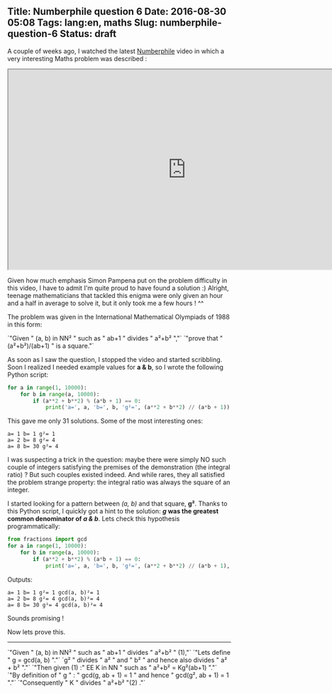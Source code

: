 Title: Numberphile question 6
Date: 2016-08-30 05:08
Tags: lang:en, maths
Slug: numberphile-question-6
Status: draft
---
<script src="https://cdn.mathjax.org/mathjax/latest/MathJax.js?config=AM_HTMLorMML"></script>

A couple of weeks ago, I watched the latest [Numberphile](http://www.numberphile.com) video in which a very interesting Maths problem was described :

<iframe width="800" height="450" src="https://www.youtube.com/embed/Y30VF3cSIYQ" allowfullscreen></iframe>
<br>

Given how much emphasis Simon Pampena put on the problem difficulty in this video, I have to admit I'm quite proud to have found a solution :)
Alright, teenage mathematicians that tackled this enigma were only given an hour and a half in average to solve it, but it only took me a few hours ! ^^

The problem was given in the International Mathematical Olympiads of 1988 in this form:

\`"Given " (a, b) in NN² " such as " ab+1 " divides " a²+b² ","\`
\`"prove that " (a²+b²)/(ab+1) " is a square."\`

As soon as I saw the question, I stopped the video and started scribbling.
Soon I realized I needed example values for **a & b**, so I wrote the following Python script:
```python
for a in range(1, 10000):
    for b in range(a, 10000):
        if (a**2 + b**2) % (a*b + 1) == 0:
            print('a=', a, 'b=', b, 'g²=', (a**2 + b**2) // (a*b + 1))
```

This gave me only 31 solutions. Some of the most interesting ones:
```
a= 1 b= 1 g²= 1
a= 2 b= 8 g²= 4
a= 8 b= 30 g²= 4
```

I was suspecting a trick in the question: maybe there were simply NO such couple of integers satisfying the premises of the demonstration (the integral ratio) ?
But such couples existed indeed. And while rares, they all satisfied the problem strange property: the integral ratio was always the square of an integer.

I started looking for a pattern between _(a, b)_ and that square, **g²**. Thanks to this Python script, I quickly got a hint to the solution: **_g_ was the greatest common denominator of _a & b_**.
Lets check this hypothesis programmatically:
```python
from fractions import gcd
for a in range(1, 10000):
    for b in range(a, 10000):
        if (a**2 + b**2) % (a*b + 1) == 0:
            print('a=', a, 'b=', b, 'g²=', (a**2 + b**2) // (a*b + 1), 'gcd(a, b)²=', gcd(a, b)**2)
```
Outputs:
```
a= 1 b= 1 g²= 1 gcd(a, b)²= 1
a= 2 b= 8 g²= 4 gcd(a, b)²= 4
a= 8 b= 30 g²= 4 gcd(a, b)²= 4
```
Sounds promising !

Now lets prove this.

<hr>

\`"Given " (a, b) in NN² " such as " ab+1 " divides " a²+b² " (1),"\`
\`"Lets define " g = gcd(a, b) "."\`
\`g² " divides " a² " and " b² " and hence also divides " a² + b² "."\`
\`"Then given (1) :" EE K in NN " such as " a²+b² = Kg²(ab+1) "."\`
\`"By definition of " g " : " gcd(g, ab + 1) = 1 " and hence " gcd(g², ab + 1) = 1 "."\`
\`"Consequently " K " divides " a²+b² "(2) ."\`
